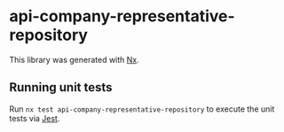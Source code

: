 # api-company-representative-repository

This library was generated with [Nx](https://nx.dev).

## Running unit tests

Run `nx test api-company-representative-repository` to execute the unit tests via [Jest](https://jestjs.io).
